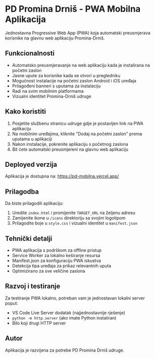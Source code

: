 # PD Promina Drniš - PWA Mobilna Aplikacija

Jednostavna Progressive Web App (PWA) koja automatski preusmjerava korisnike na glavnu web aplikaciju Promina-Drniš.

## Funkcionalnosti

- Automatsko preusmjeravanje na web aplikaciju kada je instalirana na početni zaslon
- Jasne upute za korisnike kada se otvori u pregledniku
- Mogućnost instalacije na početni zaslon Android i iOS uređaja
- Prilagođeni banneri s uputama za instalaciju
- Radi na svim mobilnim platformama
- Vizualni identitet Promina-Drniš udruge

## Kako koristiti

1. Posjetite službenu stranicu udruge gdje je postavljen link na PWA aplikaciju
2. Na mobilnim uređajima, kliknite "Dodaj na početni zaslon" prema uputama u aplikaciji
3. Nakon instalacije, pokrenite aplikaciju s početnog zaslona
4. Bit ćete automatski preusmjereni na glavnu web aplikaciju

## Deployed verzija

Aplikacija je dostupna na: https://pd-mobilna.vercel.app/

## Prilagodba

Da biste prilagodili aplikaciju:

1. Uredite `index.html` i promijenite `TARGET_URL` na željenu adresu
2. Zamijenite ikone u `/icons` direktoriju sa svojim logotipom
3. Prilagodite boje u `style.css` i vizualni identitet u `manifest.json`

## Tehnički detalji

- PWA aplikacija s podrškom za offline pristup
- Service Worker za lokalno keširanje resursa
- Manifest.json za konfiguraciju PWA iskustva
- Detekcija tipa uređaja za prikaz relevantnih uputa
- Optimizirano za sve veličine zaslona

## Razvoj i testiranje

Za testiranje PWA lokalno, potreban vam je jednostavan lokalni server poput:
- VS Code Live Server dodatak (najjednostavnije rješenje)
- `python -m http.server` (ako imate Python instaliran)
- Bilo koji drugi HTTP server

## Autor

Aplikacija je razvijena za potrebe PD Promina Drniš udruge.